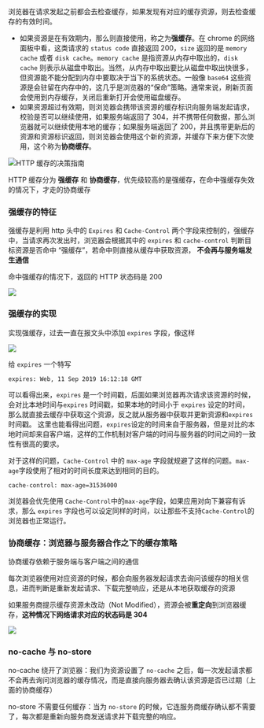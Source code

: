 浏览器在请求发起之前都会去检查缓存，如果发现有对应的缓存资源，则去检查缓存的有效时间。

- 如果资源是在有效期内，那么则直接使用，称之为**强缓存**。在 chrome 的网络面板中看，这类请求的 `status code` 直接返回 200，`size` 返回的是 `memory cache` 或者 `disk cache`。`memory cache` 是指资源从内存中取出的，`disk cache` 则表示从磁盘中取出。当然，从内存中取出要比从磁盘中取出快很多，但资源能不能分配到内存中要取决于当下的系统状态。一般像 `base64` 这些资源是会驻留在内存中的，这几乎是浏览器的“保命”策略。通常来说，刷新页面会使用到内存缓存，关闭后重新打开会使用磁盘缓存。
- 如果资源超过有效期，则浏览器会携带该资源的缓存标识向服务端发起请求，校验是否可以继续使用，如果服务端返回了 304，并不携带任何数据，那么浏览器就可以继续使用本地的缓存；如果服务端返回了 200，并且携带更新后的资源和资源标识返回，则浏览器会使用这个新的资源，并缓存下来方便下次使用，这个称为**协商缓存**。

![HTTP 缓存的决策指南](http://cdn.liwuhou.cn/tmp/20220316152059.png)

HTTP 缓存分为 **强缓存** 和 **协商缓存**，优先级较高的是强缓存，在命中强缓存失效的情况下，才走的协商缓存

### 强缓存的特征
强缓存是利用 http 头中的 `Expires` 和 `Cache-Control` 两个字段来控制的，强缓存中，当请求再次发出时，浏览器会根据其中的 `expires` 和 `cache-control` 判断目标资源是否命中 “强缓存”，若命中则直接从缓存中获取资源， **不会再与服务端发生通信**

命中强缓存的情况下，返回的 HTTP 状态码是 200

![](http://cdn.liwuhou.cn/tmp/20220316203703.png)

### 强缓存的实现
实现强缓存，过去一直在报文头中添加 `expires` 字段，像这样

![](http://cdn.liwuhou.cn/tmp/20220316223829.png)

给 `expires` 一个特写

```plain
expires: Web, 11 Sep 2019 16:12:18 GMT
```

可以看得出来，`expires` 是一个时间戳，后面如果浏览器再次请求该资源的时候，会对比本地时间与`expires` 时间戳，如果本地的时间小于 `expires` 设定的时间，那么就直接去缓存中获取这个资源，反之就从服务器中获取并更新资源和`expires`时间戳。
这里也能看得出问题，`expires`设定的时间来自于服务器，但是对比的本地时间却来自客户端，这样的工作机制对客户端的时间与服务器的时间之间的一致性有很高的要求。

对于这样的问题，`Cache-Control` 中的 `max-age` 字段就规避了这样的问题。`max-age`字段使用了相对的时间长度来达到相同的目的。

```plain
cache-control: max-age=31536000
```

浏览器会优先使用 `Cache-Control`中的`max-age`字段，如果应用对向下兼容有诉求，那么 `expires` 字段也可以设定同样的时间，以让那些不支持`Cache-Control`的浏览器也正常运行。

### 协商缓存：浏览器与服务器合作之下的缓存策略

协商缓存依赖于服务端与客户端之间的通信

每次浏览器使用对应资源的时候，都会向服务器发起请求去询问该缓存的相关信息，进而判断是重新发起请求、下载完整响应，还是从本地获取缓存的资源

如果服务商提示缓存资源未改动（Not Modified），资源会被**重定向**到浏览器缓存，**这种情况下网络请求对应的状态码是 304**

![](http://cdn.liwuhou.cn/tmp/20220316230508.png)


###  no-cache 与 no-store

no-cache 绕开了浏览器：我们为资源设置了 `no-cache` 之后，每一次发起请求都不会再去询问浏览器的缓存情况，而是直接向服务器去确认该资源是否已过期（上面的协商缓存）

no-store 不需要任何缓存：当为 `no-store` 的时候，它连服务商缓存确认都不需要了，每次都是重新向服务商发送请求并下载完整的响应。
